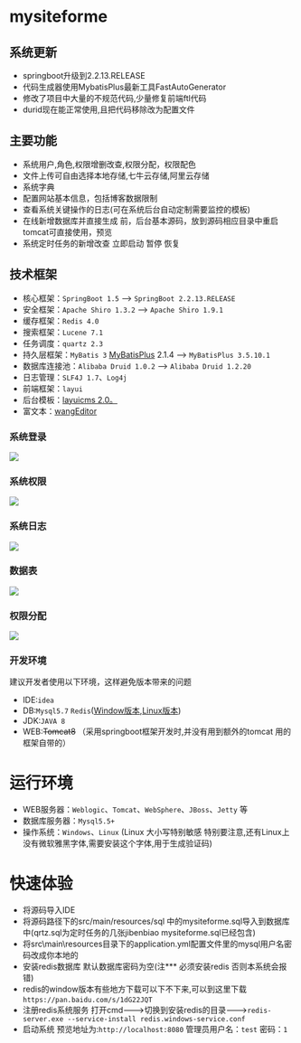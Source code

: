 # mysiteforme

[//]: # (系统后台预览地址: https://admin.mysiteforme.com 用户名:`admin`  密码:`123456`&#40;<del>该账户不能修改密码</del>&#41;<br/>)

[//]: # (技术交流QQ群：`692984846`<br/>)
## 系统更新
* springboot升级到2.2.13.RELEASE
* 代码生成器使用MybatisPlus最新工具FastAutoGenerator
* 修改了项目中大量的不规范代码,少量修复前端ftl代码
* durid现在能正常使用,且把代码移除改为配置文件
## 主要功能
* 系统用户,角色,权限增删改查,权限分配，权限配色<br/>
* 文件上传可自由选择本地存储,七牛云存储,阿里云存储
* 系统字典<br/>
* 配置网站基本信息，包括博客数据限制<br/>
* 查看系统关键操作的日志(可在系统后台自动定制需要监控的模板)<br/>
* 在线新增数据库并直接生成 前，后台基本源码，放到源码相应目录中重启tomcat可直接使用，预览<br/>
* 系统定时任务的新增改查 立即启动 暂停 恢复<br/>

## 技术框架
* 核心框架：`SpringBoot 1.5` ——> `SpringBoot 2.2.13.RELEASE`
* 安全框架：`Apache Shiro 1.3.2` ——> `Apache Shiro 1.9.1`
* 缓存框架：`Redis 4.0`
* 搜索框架：`Lucene 7.1`
* 任务调度：`quartz 2.3` 
* 持久层框架：`MyBatis 3` <a href="http://baomidou.oschina.io/mybatis-plus-doc/#/" target="_blank">MyBatisPlus</a> 2.1.4 ——> `MyBatisPlus 3.5.10.1`
* 数据库连接池：`Alibaba Druid 1.0.2` ——> `Alibaba Druid 1.2.20`
* 日志管理：`SLF4J 1.7`、`Log4j`
* 前端框架：`layui`
* 后台模板：<a href="http://layuicms.gitee.io/layuicms2.0/index.html" target="_blank">layuicms 2.0。</a>
* 富文本：<a href="http://www.wangeditor.com/" target="_blank">wangEditor</a>

### 系统登录
![](/src/main/resources/static/images/%E7%99%BB%E5%BD%95%E9%A1%B5.png)
### 系统权限
![](/src/main/resources/static/images/%E6%9D%83%E9%99%90%E5%88%86%E9%85%8D.png)
### 系统日志
![](/src/main/resources/static/images/%E7%B3%BB%E7%BB%9F%E6%97%A5%E5%BF%97.png)
### 数据表
![](/src/main/resources/static/images/%E6%95%B0%E6%8D%AE%E8%A1%A8.png)
### 权限分配
![](/src/main/resources/static/images/%E7%B3%BB%E7%BB%9F%E6%9D%83%E9%99%90.png)

### 开发环境
建议开发者使用以下环境，这样避免版本带来的问题
* IDE:`idea`
* DB:`Mysql5.7`  `Redis`(<a href="https://github.com/MicrosoftArchive/redis/releases" target="_blank">Window版本</a>,<a href="https://redis.io/download" target="_blank">Linux版本</a>)
* JDK:`JAVA 8`
* WEB:<del>Tomcat8</del> （采用springboot框架开发时,并没有用到额外的tomcat 用的框架自带的）

# 运行环境
* WEB服务器：`Weblogic`、`Tomcat`、`WebSphere`、`JBoss`、`Jetty` 等
* 数据库服务器：`Mysql5.5+`
* 操作系统：`Windows`、`Linux` (Linux 大小写特别敏感 特别要注意,还有Linux上没有微软雅黑字体,需要安装这个字体,用于生成验证码)

# 快速体验
* 将源码导入IDE 
* 将源码路径下的src/main/resources/sql 中的mysiteforme.sql导入到数据库中(qrtz.sql为定时任务的几张jibenbiao mysiteforme.sql已经包含)
* 将src\main\resources目录下的application.yml配置文件里的mysql用户名密码改成你本地的
* 安装redis数据库 默认数据库密码为空(注*** 必须安装redis 否则本系统会报错)
* redis的window版本有些地方下载可以下不下来,可以到这里下载`https://pan.baidu.com/s/1dG22JQT`  
* 注册redis系统服务 打开cmd--->切换到安装redis的目录--->`redis-server.exe --service-install redis.windows-service.conf`
* 启动系统 预览地址为:`http://localhost:8080`  管理员用户名：`test` 密码：`1`

[//]: # (# 技术交流<br/>)

[//]: # (![]&#40;https://static.mysiteforme.com/28104140.png?raw=true&#41;)

